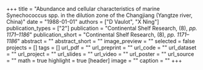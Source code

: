 +++
title = "Abundance and cellular characteristics of marine Synechococcus spp. in the dilution zone of the Changjiang (Yangtze river, China)"
date = "1988-01-01"
authors = ["D Vaulot", "X Ning"]
publication_types = ["2"]
publication = "Continental Shelf Research, (8), _pp. 1171–1186_"
publication_short = "Continental Shelf Research, (8), _pp. 1171–1186_"
abstract = ""
abstract_short = ""
image_preview = ""
selected = false
projects = []
tags = []
url_pdf = ""
url_preprint = ""
url_code = ""
url_dataset = ""
url_project = ""
url_slides = ""
url_video = ""
url_poster = ""
url_source = ""
math = true
highlight = true
[header]
image = ""
caption = ""
+++
